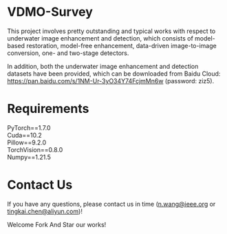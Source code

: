 # VDMO-Survey

This project involves pretty outstanding and typical works with respect to underwater image enhancement and detection, which consists of model-based restoration, model-free enhancement, data-driven image-to-image conversion, one- and two-stage detectors.

In addition, both the underwater image enhancement and detection datasets have been provided, which can be downloaded from Baidu Cloud: https://pan.baidu.com/s/1NM-Ur-3yO34Y74FcjmMn6w (password: ziz5).

# Requirements
PyTorch==1.7.0  
Cuda==10.2  
Pillow==9.2.0  
TorchVision==0.8.0  
Numpy==1.21.5  


# Contact Us

If you have any questions, please contact us in time (n.wang@ieee.org or tingkai.chen@aliyun.com)!  

Welcome Fork And Star our works! 
